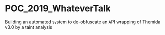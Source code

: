 # POC_2019_WhateverTalk
Building an automated system to de-obfuscate an API wrapping of Themida v3.0 by a taint analysis
